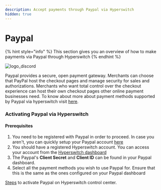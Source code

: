 ```yaml
---
description: Accept payments through Paypal via Hyperswitch
hidden: true
---
```


# Paypal

{% hint style="info" %}
This section gives you an overview of how to make payments via Paypal through Hyperswitch
{% endhint %}



![logo\_discord](https://hyperswitch.io/icons/homePageIcons/logos/paypalLogo.svg)

Paypal provides a secure, open payment gateway. Merchants can choose that PayPal host the checkout pages and manage security for sales and authorizations. Merchants who want total control over the checkout experience can host their own checkout pages other online payment businesses need. To know about more about payment methods supported by Paypal via hyperswitch visit [here](https://hyperswitch.io/pm-list).

### Activating Paypal via Hyperswitch

#### Prerequisites

1. You need to be registered with Paypal in order to proceed. In case you aren't, you can quickly setup your Paypal account [here](https://developer.paypal.com/)
2. You should have a registered Hyperswitch account. You can access your account from the [Hyperswitch dashboard](https://app.hyperswitch.io/)
3. The Paypal's **Client Secret** and **Client ID** can be found in your Paypal dashboard.
4. Select all the payment methods you wish to use Paypal for. Ensure that this is the same as the ones configured on your Paypal dashboard

&#x20;[Steps](https://docs.hyperswitch.io/hyperswitch-cloud/connectors/activate-connector-on-hyperswitch) to activate Paypal on Hyperswitch control center.
